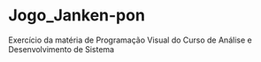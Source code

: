 # Jogo_Janken-pon

Exercício da matéria de Programação Visual do Curso de Análise e Desenvolvimento de Sistema
